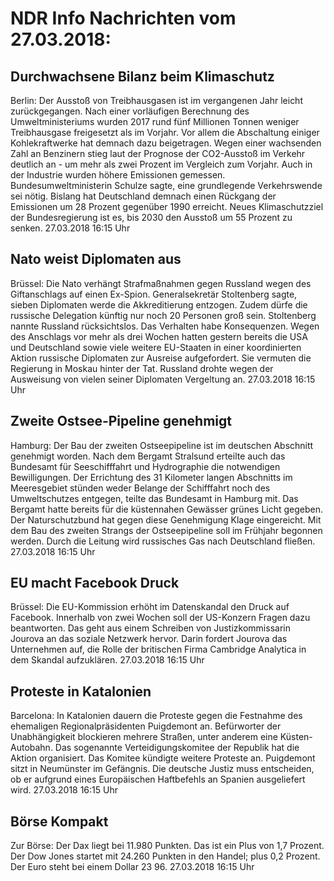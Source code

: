 # NDR Info Nachrichten vom 27.03.2018:


## Durchwachsene Bilanz beim Klimaschutz
Berlin: Der Ausstoß von Treibhausgasen ist im vergangenen Jahr leicht zurückgegangen. Nach einer vorläufigen Berechnung des Umweltministeriums wurden 2017 rund fünf Millionen Tonnen weniger Treibhausgase freigesetzt als im Vorjahr. Vor allem die Abschaltung einiger Kohlekraftwerke hat demnach dazu beigetragen. Wegen einer wachsenden Zahl an Benzinern stieg laut der Prognose der CO2-Ausstoß im Verkehr deutlich an - um mehr als zwei Prozent im Vergleich zum Vorjahr. Auch in der Industrie wurden höhere Emissionen gemessen. Bundesumweltministerin Schulze sagte, eine grundlegende Verkehrswende sei nötig. Bislang hat Deutschland demnach einen Rückgang der Emissionen um 28 Prozent gegenüber 1990 erreicht. Neues Klimaschutzziel der Bundesregierung ist es, bis 2030 den Ausstoß um 55 Prozent zu senken. 27.03.2018 16:15 Uhr 

## Nato weist Diplomaten aus
Brüssel: Die Nato verhängt Strafmaßnahmen gegen Russland wegen des Giftanschlags auf einen Ex-Spion. Generalsekretär Stoltenberg sagte, sieben Diplomaten werde die Akkreditierung entzogen. Zudem dürfe die russische Delegation künftig nur noch 20 Personen groß sein. Stoltenberg nannte Russland rücksichtslos. Das Verhalten habe Konsequenzen. Wegen des Anschlags vor mehr als drei Wochen hatten gestern bereits die USA und Deutschland sowie viele weitere EU-Staaten in einer koordinierten Aktion russische Diplomaten zur Ausreise aufgefordert. Sie vermuten die Regierung in Moskau hinter der Tat. Russland drohte wegen der Ausweisung von vielen seiner Diplomaten Vergeltung an. 27.03.2018 16:15 Uhr 

## Zweite Ostsee-Pipeline genehmigt
Hamburg: Der Bau der zweiten Ostseepipeline ist im deutschen Abschnitt genehmigt worden. Nach dem Bergamt Stralsund erteilte auch das Bundesamt für Seeschifffahrt und Hydrographie die notwendigen Bewilligungen. Der Errichtung des 31 Kilometer langen Abschnitts im Meeresgebiet stünden weder Belange der Schifffahrt noch des Umweltschutzes entgegen, teilte das Bundesamt in Hamburg mit. Das Bergamt hatte bereits für die küstennahen Gewässer grünes Licht gegeben. Der Naturschutzbund hat gegen diese Genehmigung Klage eingereicht. Mit dem Bau des zweiten Strangs der Ostseepipeline soll im Frühjahr begonnen werden. Durch die Leitung wird russisches Gas nach Deutschland fließen. 27.03.2018 16:15 Uhr 

## EU macht Facebook Druck
Brüssel: Die EU-Kommission erhöht im Datenskandal den Druck auf Facebook. Innerhalb von zwei Wochen soll der US-Konzern Fragen dazu beantworten. Das geht aus einem Schreiben von Justizkommissarin Jourova an das soziale Netzwerk hervor. Darin fordert Jourova das Unternehmen auf, die Rolle der britischen Firma Cambridge Analytica in dem Skandal aufzuklären. 27.03.2018 16:15 Uhr 

## Proteste in Katalonien
Barcelona: In Katalonien dauern die Proteste gegen die Festnahme des ehemaligen Regionalpräsidenten Puigdemont an. Befürworter der Unabhängigkeit blockieren mehrere Straßen, unter anderem eine Küsten-Autobahn. Das sogenannte Verteidigungskomitee der Republik hat die Aktion organisiert. Das Komitee kündigte weitere Proteste an. Puigdemont sitzt in Neumünster im Gefängnis. Die deutsche Justiz muss entscheiden, ob er aufgrund eines Europäischen Haftbefehls an Spanien ausgeliefert wird. 27.03.2018 16:15 Uhr 

## Börse Kompakt
Zur Börse: Der Dax liegt bei 11.980 Punkten. Das ist ein Plus  von 1,7 Prozent. Der Dow Jones startet mit 24.260 Punkten in den Handel; plus 0,2 Prozent. Der Euro steht bei einem Dollar 23 96. 27.03.2018 16:15 Uhr 
